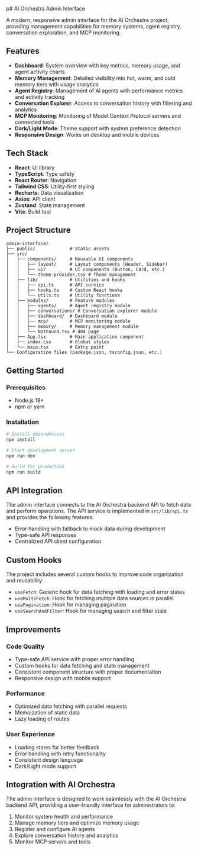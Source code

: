 p# AI Orchestra Admin Interface

A modern, responsive admin interface for the AI Orchestra project, providing management capabilities for memory systems, agent registry, conversation exploration, and MCP monitoring.

## Features

- **Dashboard**: System overview with key metrics, memory usage, and agent activity charts
- **Memory Management**: Detailed visibility into hot, warm, and cold memory tiers with usage analytics
- **Agent Registry**: Management of AI agents with performance metrics and activity tracking
- **Conversation Explorer**: Access to conversation history with filtering and analytics
- **MCP Monitoring**: Monitoring of Model Context Protocol servers and connected tools
- **Dark/Light Mode**: Theme support with system preference detection
- **Responsive Design**: Works on desktop and mobile devices

## Tech Stack

- **React**: UI library
- **TypeScript**: Type safety
- **React Router**: Navigation
- **Tailwind CSS**: Utility-first styling
- **Recharts**: Data visualization
- **Axios**: API client
- **Zustand**: State management
- **Vite**: Build tool

## Project Structure

```
admin-interface/
├── public/             # Static assets
├── src/
│   ├── components/     # Reusable UI components
│   │   ├── layout/     # Layout components (Header, Sidebar)
│   │   ├── ui/         # UI components (Button, Card, etc.)
│   │   └── theme-provider.tsx # Theme management
│   ├── lib/            # Utilities and hooks
│   │   ├── api.ts      # API service
│   │   ├── hooks.ts    # Custom React hooks
│   │   └── utils.ts    # Utility functions
│   ├── modules/        # Feature modules
│   │   ├── agents/     # Agent registry module
│   │   ├── conversations/ # Conversation explorer module
│   │   ├── dashboard/  # Dashboard module
│   │   ├── mcp/        # MCP monitoring module
│   │   ├── memory/     # Memory management module
│   │   └── NotFound.tsx # 404 page
│   ├── App.tsx         # Main application component
│   ├── index.css       # Global styles
│   └── main.tsx        # Entry point
└── Configuration files (package.json, tsconfig.json, etc.)
```

## Getting Started

### Prerequisites

- Node.js 18+
- npm or yarn

### Installation

```bash
# Install dependencies
npm install

# Start development server
npm run dev

# Build for production
npm run build
```

## API Integration

The admin interface connects to the AI Orchestra backend API to fetch data and perform operations. The API service is implemented in `src/lib/api.ts` and provides the following features:

- Error handling with fallback to mock data during development
- Type-safe API responses
- Centralized API client configuration

## Custom Hooks

The project includes several custom hooks to improve code organization and reusability:

- `useFetch`: Generic hook for data fetching with loading and error states
- `useMultiFetch`: Hook for fetching multiple data sources in parallel
- `usePagination`: Hook for managing pagination
- `useSearchAndFilter`: Hook for managing search and filter state

## Improvements

### Code Quality

- Type-safe API service with proper error handling
- Custom hooks for data fetching and state management
- Consistent component structure with proper documentation
- Responsive design with mobile support

### Performance

- Optimized data fetching with parallel requests
- Memoization of static data
- Lazy loading of routes

### User Experience

- Loading states for better feedback
- Error handling with retry functionality
- Consistent design language
- Dark/Light mode support

## Integration with AI Orchestra

The admin interface is designed to work seamlessly with the AI Orchestra backend API, providing a user-friendly interface for administrators to:

1. Monitor system health and performance
2. Manage memory tiers and optimize memory usage
3. Register and configure AI agents
4. Explore conversation history and analytics
5. Monitor MCP servers and tools
